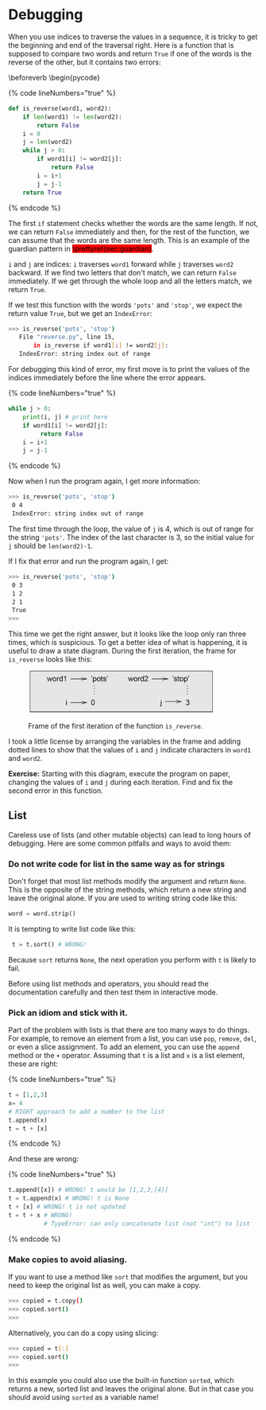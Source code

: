 # Debugging

When you use indices to traverse the values in a sequence, it is tricky to get the beginning and end of the traversal right. Here is a function that is supposed to compare two words and return `True` if one of the words is the reverse of the other, but it contains two errors:

\beforeverb \begin{pycode}&#x20;

{% code lineNumbers="true" %}
```python
def is_reverse(word1, word2): 
    if len(word1) != len(word2): 
        return False
    i = 0
    j = len(word2)
    while j > 0:
        if word1[i] != word2[j]:
            return False
        i = i+1
        j = j-1
    return True
```
{% endcode %}

The first `if` statement checks whether the words are the same length. If not, we can return `False` immediately and then, for the rest of the function, we can assume that the words are the same length. This is an example of the guardian pattern in <mark style="background-color:red;">\prettyref{sec:guardian}</mark>.&#x20;

&#x20;`i` and `j` are indices: `i` traverses `word1` forward while `j` traverses `word2` backward. If we find two letters that don't match, we can return `False` immediately. If we get through the whole loop and all the letters match, we return `True`.

If we test this function with the words `'pots'` and `'stop'`, we expect the return value `True`, but we get an `IndexError`:

```bash
>>> is_reverse('pots', 'stop') 
   File "reverse.py", line 15, 
       in is_reverse if word1[i] != word2[j]: 
   IndexError: string index out of range
```

For debugging this kind of error, my first move is to print the values of the indices immediately before the line where the error appears.

{% code lineNumbers="true" %}
```python
while j > 0: 
    print(i, j) # print here
    if word1[i] != word2[j]:
         return False
    i = i+1
    j = j-1
```
{% endcode %}

Now when I run the program again, I get more information:

```bash
>>> is_reverse('pots', 'stop')
 0 4 
 IndexError: string index out of range
```

The first time through the loop, the value of `j` is 4, which is out of range for the string `'pots'`. The index of the last character is 3, so the initial value for `j` should be `len(word2)-1`.

If I fix that error and run the program again, I get:

```bash
>>> is_reverse('pots', 'stop')
 0 3 
 1 2 
 2 1 
 True
>>>
```

This time we get the right answer, but it looks like the loop only ran three times, which is suspicious. To get a better idea of what is happening, it is useful to draw a state diagram. During the first iteration, the frame for `is_reverse` looks like this:

<figure><img src="../.gitbook/assets/state4.png" alt="" width="375"><figcaption><p>Frame of the first iteration of the function <code>is_reverse</code>.</p></figcaption></figure>

I took a little license by arranging the variables in the frame and adding dotted lines to show that the values of `i` and `j` indicate characters in `word1` and `word2`.

**Exercise:** Starting with this diagram, execute the program on paper, changing the values of `i` and `j` during each iteration. Find and fix the second error in this function.

## List

Careless use of lists (and other mutable objects) can lead to long hours of debugging. Here are some common pitfalls and ways to avoid them:

### Do not write code for list in the same way as for strings

Don't forget that most list methods modify the argument and return `None`. This is the opposite of the string methods, which return a new string and leave the original alone. If you are used to writing string code like this:

```python
word = word.strip()
```

It is tempting to write list code like this:

```python
 t = t.sort() # WRONG!
```

Because `sort` returns `None`, the next operation you perform with `t` is likely to fail.

Before using list methods and operators, you should read the documentation carefully and then test them in interactive mode.&#x20;

### Pick an idiom and stick with it.

Part of the problem with lists is that there are too many ways to do things. For example, to remove an element from a list, you can use `pop`, `remove`, `del`, or even a slice assignment. To add an element, you can use the `append` method or the `+` operator. Assuming that `t` is a list and `x` is a list element, these are right:

{% code lineNumbers="true" %}
```python
t = [1,2,3]
x= 4
# RIGHT approach to add a number to the list
t.append(x) 
t = t + [x] 
```
{% endcode %}

And these are wrong:

{% code lineNumbers="true" %}
```python
t.append([x]) # WRONG! t would be [1,2,3,[4]]
t = t.append(x) # WRONG! t is None
t + [x] # WRONG! t is not updated
t = t + x # WRONG! 
          # TypeError: can only concatenate list (not "int") to list
```
{% endcode %}

### Make copies to avoid aliasing.

If you want to use a method like `sort` that modifies the argument, but you need to keep the original list as well, you can make a copy.

```bash
>>> copied = t.copy()
>>> copied.sort()
>>>
```

Alternatively, you can do a copy using slicing:

```bash
>>> copied = t[:]
>>> copied.sort()
>>>
```

In this example you could also use the built-in function `sorted`, which returns a new, sorted list and leaves the original alone. But in that case you should avoid using `sorted` as a variable name!
